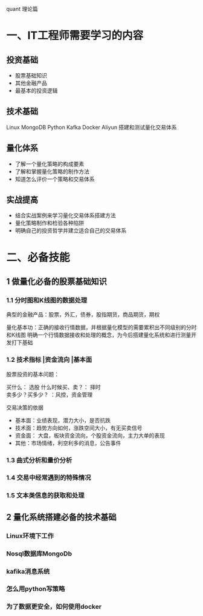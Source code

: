 quant
理论篇
# 一、IT工程师需要学习的内容
## 投资基础
- 股票基础知识
- 其他金融产品
- 最基本的投资逻辑

## 技术基础
Linux MongoDB Python Kafka Docker Aliyun
搭建和测试量化交易体系

## 量化体系
- 了解一个量化策略的构成要素
- 了解和掌握量化策略的制作方法
- 知道怎么评价一个策略和交易体系

## 实战提高
- 结合实战案例来学习量化交易体系搭建方法
- 量化策略制作和检验各种陷阱
- 明确自己的投资哲学并建立适合自己的交易体系

# 二、必备技能
## 1 做量化必备的股票基础知识
### 1.1 分时图和K线图的数据处理
典型的金融产品：股票，外汇，债券，股指期货，商品期货，期权

量化基本功：正确的接收行情数据，并根据量化模型的需要累积出不同级别的分时和K线图
明确一个行情数据接收和处理的概念，为今后搭建量化系统和进行测量开发打下基础

### 1.2 技术指标 |资金流向 |基本面
股票投资的基本问题：   

买什么： 选股
什么时候买、卖？： 择时     
卖多少？买多少？ ：风控，资金管理    

交易决策的依据
- 基本面：业绩表现，潜力大小，是否抗跌
- 技术面：趋势方向如何，涨跌空间大小，有无买卖信号
- 资金面： 大盘，板块资金流向，个股资金流向，主力大单的表现
- 其他：市场情绪，利空利多的消息，公告事件

### 1.3 曲式分析和量价分析
### 1.4 交易中经常遇到的特殊情况
### 1.5 文本类信息的获取和处理

## 2 量化系统搭建必备的技术基础
### Linux环境下工作
### Nosql数据库MongoDb
### kafika消息系统
### 怎么用python写策略
### 为了数据更安全，如何使用docker
